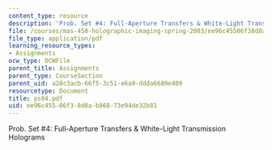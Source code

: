```yaml
---
content_type: resource
description: 'Prob. Set #4: Full-Aperture Transfers & White-Light Transmission Holograms'
file: /courses/mas-450-holographic-imaging-spring-2003/ee96c45506f38d8ab86873e94de32b81_ps04.pdf
file_type: application/pdf
learning_resource_types:
- Assignments
ocw_type: OCWFile
parent_title: Assignments
parent_type: CourseSection
parent_uid: a28c3acb-66f5-3c51-e6a9-ddda6689e409
resourcetype: Document
title: ps04.pdf
uid: ee96c455-06f3-8d8a-b868-73e94de32b81
---
```

Prob. Set #4: Full-Aperture Transfers & White-Light Transmission Holograms

